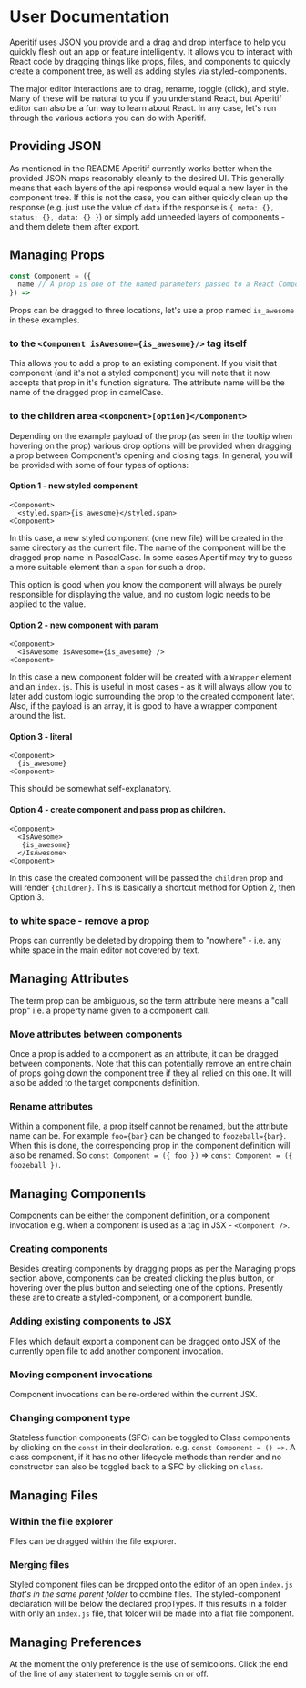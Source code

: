 # User Documentation
Aperitif uses JSON you provide and a drag and drop interface to help you quickly flesh out an app or feature intelligently. It allows you to interact with React code by dragging things like props, files, and components to quickly create a component tree, as well as adding styles via styled-components.

The major editor interactions are to drag, rename, toggle (click), and style. Many of these will be natural to you if you understand React, but Aperitif editor can also be a fun way to learn about React. In any case, let's run through the various actions you can do with Aperitif.

## Providing JSON
As mentioned in the README Aperitif currently works better when the provided JSON maps reasonably cleanly to the desired UI. This generally means that each layers of the api response would equal a new layer in the component tree. If this is not the case, you can either quickly clean up the response (e.g. just use the value of `data` if the response is `{ meta: {}, status: {}, data: {} }`) or simply add unneeded layers of components - and them delete them after export.

## Managing Props
```javascript
const Component = ({
  name // A prop is one of the named parameters passed to a React Component
}) =>
```

Props can be dragged to three locations, let's use a prop named `is_awesome` in these examples.

### to the `<Component isAwesome={is_awesome}/>` tag itself
This allows you to add a prop to an existing component. If you visit that component (and it's not a styled component) you will note that it now accepts that prop in it's function signature. The attribute name will be the name of the dragged prop in camelCase.

### to the children area `<Component>[option]</Component>`
Depending on the example payload of the prop (as seen in the tooltip when hovering on the prop) various drop options will be provided when dragging a prop between Component's opening and closing tags. In general, you will be provided with some of four types of options:

#### Option 1 - new styled component
```
<Component>
  <styled.span>{is_awesome}</styled.span>
<Component>
```
In this case, a new styled component (one new file) will be created in the same directory as the current file. The name of the component will be the dragged prop name in PascalCase. In some cases Aperitif may try to guess a more suitable element than a `span` for such a drop.

This option is good when you know the component will always be purely responsible for displaying the value, and no custom logic needs to be applied to the value.


#### Option 2 - new component with param
```
<Component>
  <IsAwesome isAwesome={is_awesome} />
<Component>
```
In this case a new component folder will be created with a `Wrapper` element and an `index.js`. This is useful in most cases - as it will always allow you to later add custom logic surrounding the prop to the created component later. Also, if the payload is an array, it is good to have a wrapper component around the list.

#### Option 3 - literal
```
<Component>
  {is_awesome}
<Component>
```
This should be somewhat self-explanatory.

#### Option 4 - create component and pass prop as children.
```
<Component>
  <IsAwesome>
   {is_awesome}
  </IsAwesome>
<Component>
```
In this case the created component will be passed the `children` prop and will render `{children}`. This is basically a shortcut method for Option 2, then Option 3.


### to white space - remove a prop
Props can currently be deleted by dropping them to "nowhere" - i.e. any white space in the main editor not covered by text.


## Managing Attributes
The term prop can be ambiguous, so the term attribute here means a "call prop" i.e. a property name given to a component call.

### Move attributes between components
Once a prop is added to a component as an attribute, it can be dragged between components. Note that this can potentially remove an entire chain of props going down the component tree if they all relied on this one. It will also be added to the target components definition.

### Rename attributes
Within a component file, a prop itself cannot be renamed, but the attribute name can be. For example `foo={bar}` can be changed to `foozeball={bar}`. When this is done, the corresponding prop in the component definition will also be renamed. So `const Component = ({ foo })` => `const Component = ({ foozeball })`.


## Managing Components
Components can be either the component definition, or a component invocation e.g. when a component is used as a tag in JSX - `<Component />`.

### Creating components
Besides creating components by dragging props as per the Managing props section above, components can be created clicking the plus button, or hovering over the plus button and selecting one of the options. Presently these are to create a styled-component, or a component bundle.

### Adding existing components to JSX
Files which default export a component can be dragged onto JSX of the currently open file to add another component invocation.

### Moving component invocations
Component invocations can be re-ordered within the current JSX.

### Changing component type
Stateless function components (SFC) can be toggled to Class components by clicking on the `const` in their declaration. e.g. `const Component = () =>`. A class component, if it has no other lifecycle methods than render and no constructor can also be toggled back to a SFC by clicking on `class`.


## Managing Files

### Within the file explorer
Files can be dragged within the file explorer.

### Merging files
Styled component files can be dropped onto the editor of an open `index.js` _that's in the same parent folder_ to combine files. The styled-component declaration will be below the declared propTypes. If this results in a folder with only an `index.js` file, that folder will be made into a flat file component.


## Managing Preferences
At the moment the only preference is the use of semicolons. Click the end of the line of any statement to toggle semis on or off.